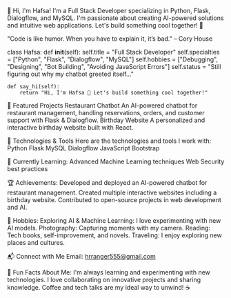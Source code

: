 👋 Hi, I'm Hafsa!
I'm a Full Stack Developer specializing in Python, Flask, Dialogflow, and MySQL. I'm passionate about creating AI-powered solutions and intuitive web applications. Let's build something cool together! 🚀

"Code is like humor. When you have to explain it, it’s bad."
– Cory House

class Hafsa:
    def __init__(self):
        self.title = "Full Stack Developer"
        self.specialties = ["Python", "Flask", "Dialogflow", "MySQL"]
        self.hobbies = ["Debugging", "Designing", "Bot Building", "Avoiding JavaScript Errors"]
        self.status = "Still figuring out why my chatbot greeted itself..."
    
    def say_hi(self):
        return "Hi, I'm Hafsa 👋 Let's build something cool together!"


🚀 Featured Projects
Restaurant Chatbot
An AI-powered chatbot for restaurant management, handling reservations, orders, and customer support with Flask & Dialogflow.
Birthday Website
A personalized and interactive birthday website built with React.

🔧 Technologies & Tools
Here are the technologies and tools I work with:
Python
Flask
MySQL
Dialogflow
JavaScript
Bootstrap

🌱 Currently Learning:
Advanced Machine Learning techniques
Web Security best practices

🏆 Achievements:
Developed and deployed an AI-powered chatbot for restaurant management.
Created multiple interactive websites including a birthday website.
Contributed to open-source projects in web development and AI.

🎨 Hobbies:
Exploring AI & Machine Learning: I love experimenting with new AI models.
Photography: Capturing moments with my camera.
Reading: Tech books, self-improvement, and novels.
Traveling: I enjoy exploring new places and cultures.

📬 Connect with Me
Email: hrranger555@gmail.com

🌱 Fun Facts About Me:
I'm always learning and experimenting with new technologies.
I love collaborating on innovative projects and sharing knowledge.
Coffee and tech talks are my ideal way to unwind! ☕

